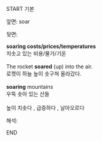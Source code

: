START
기본

앞면:
soar


뒷면:
<div><b>soaring costs/prices/temperatures</b> </div><div>치솟고 있는 비용/물가/기온</div><div><br></div><div><div>The rocket <b>soared</b> (up) into the air. </div><div>로켓이 하늘 높이 솟구쳐 올라갔다.</div></div><div><br></div><div><div><b>soaring</b> mountains </div><div>우뚝 솟아 있는 산들</div></div><div><br></div><div>높이 치솟다 , 급증하다 , 날아오르다</div>


해석:

END